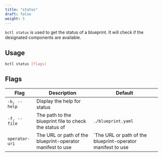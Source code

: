 ```yaml
---
title: "status"
draft: false
weight: 5
---
```


`bctl status` is used to get the status of a blueprint. It will check if the designated components are available.

## Usage

```bash
bctl status [flags]
```

## Flags

| Flag | Description                                                | Default |
| ---- |------------------------------------------------------------| ------- |
| `-h, --help` | Display the help for status                                |
| `-f, --file` | The path to the blueprint file to check the status of      | `./blueprint.yaml` |
| `operator-uri` | The URL or path of the blueprint-operator manifest to use  | `The URL or path of the blueprint-operator manifest to use | `https://raw.githubusercontent.com/mirantiscontainers/boundless/main/deploy/static/boundless-operator.yaml` |
